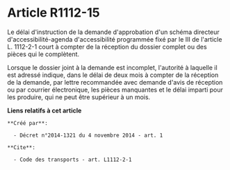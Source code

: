 # Article R1112-15

Le délai d'instruction de la demande d'approbation d'un schéma directeur d'accessibilité-agenda d'accessibilité programmée
fixé par le III de l'article L. 1112-2-1 court à compter de la réception du dossier complet ou des pièces qui le complètent. 

Lorsque le dossier joint à la demande est incomplet, l'autorité à laquelle il est adressé indique, dans le délai de deux mois
à compter de la réception de la demande, par lettre recommandée avec demande d'avis de réception ou par courrier
électronique, les pièces manquantes et le délai imparti pour les produire, qui ne peut être supérieur à un mois.

**Liens relatifs à cet article**

	**Créé par**:

	  - Décret n°2014-1321 du 4 novembre 2014 - art. 1

	**Cite**:

	  - Code des transports - art. L1112-2-1
